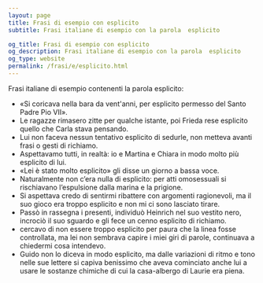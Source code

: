 ```yaml
---
layout: page
title: Frasi di esempio con esplicito 
subtitle: Frasi italiane di esempio con la parola  esplicito

og_title: Frasi di esempio con esplicito 
og_description: Frasi italiane di esempio con la parola  esplicito
og_type: website
permalink: /frasi/e/esplicito.html
---
```


Frasi italiane di esempio contenenti la parola esplicito:


- «Si coricava nella bara da vent'anni, per esplicito permesso del Santo Padre Pio VII».
- Le ragazze rimasero zitte per qualche istante, poi Frieda rese esplicito quello che Carla stava pensando.
- Lui non faceva nessun tentativo esplicito di sedurle, non metteva avanti frasi o gesti di richiamo.
- Aspettavamo tutti, in realtà: io e Martina e Chiara in modo molto più esplicito di lui.
- «Lei è stato molto esplicito» gli disse un giorno a bassa voce.
- Naturalmente non c’era nulla di esplicito: per atti omosessuali si rischiavano l’espulsione dalla marina e la prigione.
- Si aspettava credo di sentirmi ribattere con argomenti ragionevoli, ma il suo gioco era troppo esplicito e non mi ci sono lasciato tirare.
- Passò in rassegna i presenti, individuò Heinrich nel suo vestito nero, incrociò il suo sguardo e gli fece un cenno esplicito di richiamo.
- cercavo di non essere troppo esplicito per paura che la linea fosse controllata, ma lei non sembrava capire i miei giri di parole, continuava a chiedermi cosa intendevo.
- Guido non lo diceva in modo esplicito, ma dalle variazioni di ritmo e tono nelle sue lettere si capiva benissimo che aveva cominciato anche lui a usare le sostanze chimiche di cui la casa-albergo di Laurie era piena.
